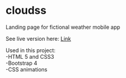 # cloudss  
Landing page for fictional weather mobile app  

See live version here: 
[Link](http://serwer.iksel.com.pl/ftp/landing_page_%232/)  

Used in this project:  
-HTML 5 and CSS3  
-Bootstrap 4  
-CSS animations 
